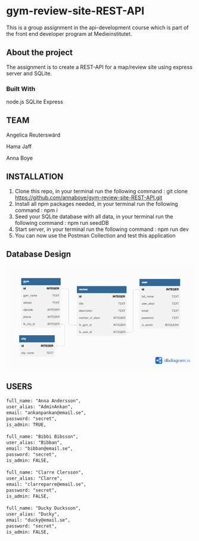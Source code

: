 # gym-review-site-REST-API

This is a group assignment in the api-development course which is part of the front end developer program at Medieinstitutet.

## About the project

The assignment is to create a REST-API for a map/review site using express server and SQLite.

### Built With

node.js
SQLite
Express

## TEAM

Angelica Reuterswärd

Hama Jaff

Anna Boye

## INSTALLATION

1. Clone this repo, in your terminal run the following command : git clone https://github.com/annaboye/gym-review-site-REST-API.git
2. Install all npm packages needed, in your terminal run the following command : npm i
3. Seed your SQLite database with all data, in your terminal run the following command : npm run seedDB
4. Start server, in your terminal run the following command : npm run dev
5. You can now use the Postman Collection and test this application

## Database Design

![database](./dbDesign/dBdesign.png)

## USERS

    full_name: "Anna Andersson",
    user_alias: "AdminAnkan",
    email: "ankanpankan@email.se",
    password: "secret",
    is_admin: TRUE,

    full_name: "Bibbi Bibsson",
    user_alias: "Bibban",
    email: "bibban@email.se",
    password: "secret",
    is_admin: FALSE,

    full_name: "Clarre Clersson",
    user_alias: "Clarre",
    email: "clarreparre@email.se",
    password: "secret",
    is_admin: FALSE,

    full_name: "Ducky Ducksson",
    user_alias: "Ducky",
    email: "ducky@email.se",
    password: "secret",
    is_admin: FALSE,
